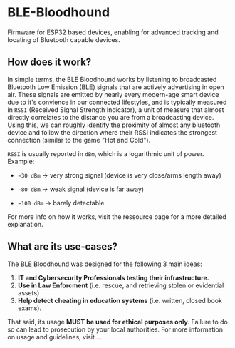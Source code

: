 # BLE-Bloodhound
Firmware for ESP32 based devices, enabling for advanced tracking and locating of Bluetooth capable devices.

## How does it work?
In simple terms, the BLE Bloodhound works by listening to broadcasted Bluetooth Low Emission (BLE) signals that are actively advertising in open air. These signals are emitted by nearly every modern-age smart device due to it's convience in our connected lifestyles, and is typically measured in `RSSI` (Received Signal Strength Indicator), a unit of measure that almost directly correlates to the distance you are from a broadcasting device. Using this, we can roughly identify the proximity of almost any bluetooth device and follow the direction where their RSSI indicates the strongest connection (similar to the game "Hot and Cold").

`RSSI` is usually reported in `dBm`, which is a logarithmic unit of power.
Example:

 - `−30 dBm` → very strong signal (device is very close/arms length away)

 - `−80 dBm` → weak signal (device is far away)

 - `−100 dBm` → barely detectable

For more info on how it works, visit the ressource page for a more detailed explanation.

## What are its use-cases?
The BLE Bloodhound was designed for the following 3 main ideas:
 1. **IT and Cybersecurity Professionals testing their infrastructure.**
 2. **Use in Law Enforcment** (i.e. rescue, and retrieving stolen or evidential assets)
 3. **Help detect cheating in education systems** (i.e. written, closed book exams).

 That said, its usage **MUST be used for ethical purposes only**. Failure to do so can lead to prosecution by your local authorities. For more information on usage and guidelines, visit ...
